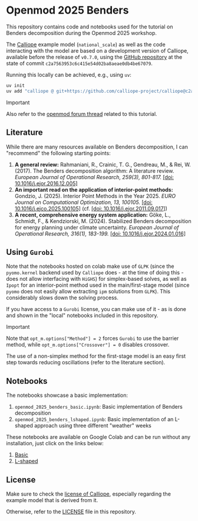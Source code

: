# Openmod 2025 Benders

This repository contains code and notebooks used for the tutorial on Benders decomposition during the Openmod 2025
workshop.

The [Calliope](https://calliope.readthedocs.io/en/stable/) example model (`national_scale`) as well as the code
interacting with the model are based on a development version of Calliope, available before the release of `v0.7.0`,
using the [GitHub repository](https://github.com/calliope-project/calliope) at the state of commit
`c2a7563953c6c415e54d02ba8aeae0db4be67079`.

Running this locally can be achieved, e.g., using `uv`:

```bash
uv init
uv add "calliope @ git+https://github.com/calliope-project/calliope@c2a7563953c6c415e54d02ba8aeae0db4be67079
```

> [!IMPORTANT]
> Also refer to the [openmod forum thread](https://forum.openmod.org/t/on-the-application-of-benders-decomposition-to-energy-system-models/5099)
> related to this tutorial.

## Literature

While there are many resources available on Benders decomposition, I can "recommend" the following starting points:

1. **A general review:** Rahmaniani, R., Crainic, T. G., Gendreau, M., & Rei, W. (2017). The Benders decomposition algorithm: A literature review. _European Journal of Operational Research, 259(3), 801-817._ [\[doi: 10.1016/j.ejor.2016.12.005\]](https://doi.org/10.1016/j.ejor.2016.12.005)
2. **An important read on the application of interior-point methods:** Gondzio, J. (2025). Interior Point Methods in the Year 2025. _EURO Journal on Computational Optimization, 13, 100105._ [\[doi: 10.1016/j.ejco.2025.100105\]](https://doi.org/10.1016/j.ejco.2025.100105) (cf. [\[doi: 10.1016/j.ejor.2011.09.017\]](https://doi.org/10.1016/j.ejor.2011.09.017))
3. **A recent, comprehensive energy system application:** Göke, L., Schmidt, F., & Kendziorski, M. (2024). Stabilized Benders decomposition for energy planning under climate uncertainty. _European Journal of Operational Research, 316(1), 183-199._ [\[doi: 10.1016/j.ejor.2024.01.016\]](https://doi.org/10.1016/j.ejor.2024.01.016)

## Using `Gurobi`

Note that the notebooks hosted on colab make use of `GLPK` (since the `pyomo.kernel` backend used by `Calliope` does -
at the time of doing this - does not allow interfacing with `HiGHS`) for simplex-based solves, as well as `Ipopt` for
an interior-point method used in the main/first-stage model (since `pyomo` does not easily allow extracting `ipm`
solutions from `GLPK`). This considerably slows down the solving process.

If you have access to a `Gurobi` license, you can make use of it - as is done and shown in the "local" notebooks
included in this repository.

> [!IMPORTANT]
> Note that `opt_m.options["Method"] = 2` forces `Gurobi` to use the barrier method, while
> `opt_m.options["Crossover"] = 0` disables crossover.

The use of a non-simplex method for the first-stage model is an easy first step towards reducing oscillations (refer to
the literature section).

## Notebooks

The notebooks showcase a basic implementation:

1. `openmod_2025_benders_basic.ipynb`: Basic implementation of Benders decomposition
2. `openmod_2025_benders_lshaped.ipynb`: Basic implementation of an L-shaped approach using three different "weather" weeks

These notebooks are available on Google Colab and can be run without any installation, just click on the links below:

1. [Basic](https://colab.research.google.com/drive/1tALKLf5hpd40m17n3QMjbsJYcWwYbg0f?usp=sharing)
2. [L-shaped](https://colab.research.google.com/drive/1UlG9i919DbV1BhyETsFPWMQdO3MM5yub?usp=sharing)

## License

Make sure to check the [license of Calliope](https://github.com/calliope-project/calliope/blob/main/LICENSE), especially
regarding the example model that is derived from it.

Otherwise, refer to the [LICENSE](LICENSE) file in this repository.
